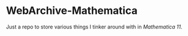 # WebArchive-Mathematica

Just a repo to store various things I tinker around with in *Mathematica 11*. 